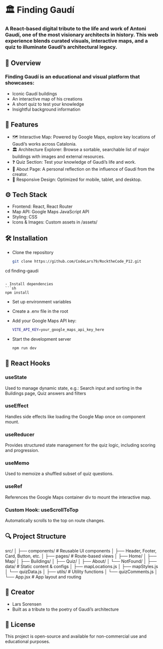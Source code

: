 # 🏛️ Finding Gaudí
### A React-based digital tribute to the life and work of Antoni Gaudí, one of the most visionary architects in history. This web experience blends curated visuals, interactive maps, and a quiz to illuminate Gaudí’s architectural legacy.


## 📌 Overview
### Finding Gaudí is an educational and visual platform that showcases:
- Iconic Gaudí buildings
- An interactive map of his creations
- A short quiz to test your knowledge
- Insightful background information


## 🧠 Features
- 🗺️ Interactive Map: Powered by Google Maps, explore key locations of Gaudí’s works across Catalonia.
- 🏛️ Architecture Explorer: Browse a sortable, searchable list of major buildings with images and external resources.
- ❓ Quiz Section: Test your knowledge of Gaudí’s life and work.
- 📜 About Page: A personal reflection on the influence of Gaudí from the creator.
- 📱 Responsive Design: Optimized for mobile, tablet, and desktop.


## ⚙️ Tech Stack
- Frontend: React, React Router
- Map API: Google Maps JavaScript API
- Styling: CSS 
- Icons & Images: Custom assets in /assets/


## 🛠️ Installation
- Clone the repository
  ```sh
  git clone https://github.com/CodeLars79/RocktheCode_P12.git
cd finding-gaudi
  ```

 - Install dependencies
  ```sh
  npm install
  ```

- Set up environment variables
- Create a .env file in the root
- Add your Google Maps API key:
  ```sh
  VITE_API_KEY=your_google_maps_api_key_here
  ```  

- Start the development server
  ```sh
  npm run dev
  ```

## 🧩 React Hooks
### useState
Used to manage dynamic state, e.g.: Search input and sorting in the Buildings page, Quiz answers and filters

### useEffect
Handles side effects like loading the Google Map once on component mount.

### useReducer
Provides structured state management for the quiz logic, including scoring and progression.

### useMemo
Used to memoize a shuffled subset of quiz questions.

### useRef
References the Google Maps container div to mount the interactive map.

### Custom Hook: useScrollToTop
Automatically scrolls to the top on route changes.




## 🔍 Project Structure

src/
│
├── components/ # Reusable UI components
│ ├── Header, Footer, Card, Button, etc.
│
├── pages/ # Route-based views
│ ├── Home/
│ ├── Map/
│ ├── Buildings/
│ ├── Quiz/
│ ├── About/
│ └── NotFound/
│
├── data/ # Static content & configs
│ ├── mapLocations.js
│ ├── mapStyles.js
│ └── quizData.js
│
├── utils/ # Utility functions
│ └── quizComments.js
│
└── App.jsx # App layout and routing


## 💚 Creator
- Lars Sorensen
- Built as a tribute to the poetry of Gaudí’s architecture

## 📄 License
This project is open-source and available for non-commercial use and educational purposes.
